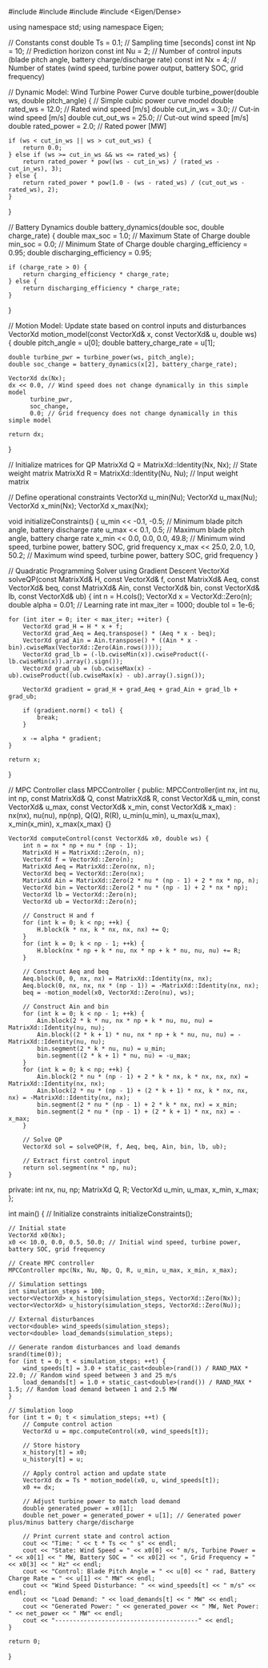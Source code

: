 #include <iostream>
#include <vector>
#include <cmath>
#include <Eigen/Dense>

using namespace std;
using namespace Eigen;

// Constants
const double Ts = 0.1; // Sampling time [seconds]
const int Np = 10;     // Prediction horizon
const int Nu = 2;      // Number of control inputs (blade pitch angle, battery charge/discharge rate)
const int Nx = 4;      // Number of states (wind speed, turbine power output, battery SOC, grid frequency)

// Dynamic Model: Wind Turbine Power Curve
double turbine_power(double ws, double pitch_angle) {
    // Simple cubic power curve model
    double rated_ws = 12.0; // Rated wind speed [m/s]
    double cut_in_ws = 3.0; // Cut-in wind speed [m/s]
    double cut_out_ws = 25.0; // Cut-out wind speed [m/s]
    double rated_power = 2.0; // Rated power [MW]

    if (ws < cut_in_ws || ws > cut_out_ws) {
        return 0.0;
    } else if (ws >= cut_in_ws && ws <= rated_ws) {
        return rated_power * pow((ws - cut_in_ws) / (rated_ws - cut_in_ws), 3);
    } else {
        return rated_power * pow(1.0 - (ws - rated_ws) / (cut_out_ws - rated_ws), 2);
    }
}

// Battery Dynamics
double battery_dynamics(double soc, double charge_rate) {
    double max_soc = 1.0; // Maximum State of Charge
    double min_soc = 0.0; // Minimum State of Charge
    double charging_efficiency = 0.95;
    double discharging_efficiency = 0.95;

    if (charge_rate > 0) {
        return charging_efficiency * charge_rate;
    } else {
        return discharging_efficiency * charge_rate;
    }
}

// Motion Model: Update state based on control inputs and disturbances
VectorXd motion_model(const VectorXd& x, const VectorXd& u, double ws) {
    double pitch_angle = u[0];
    double battery_charge_rate = u[1];

    double turbine_pwr = turbine_power(ws, pitch_angle);
    double soc_change = battery_dynamics(x[2], battery_charge_rate);

    VectorXd dx(Nx);
    dx << 0.0, // Wind speed does not change dynamically in this simple model
          turbine_pwr,
          soc_change,
          0.0; // Grid frequency does not change dynamically in this simple model

    return dx;
}

// Initialize matrices for QP
MatrixXd Q = MatrixXd::Identity(Nx, Nx); // State weight matrix
MatrixXd R = MatrixXd::Identity(Nu, Nu); // Input weight matrix

// Define operational constraints
VectorXd u_min(Nu);
VectorXd u_max(Nu);
VectorXd x_min(Nx);
VectorXd x_max(Nx);

void initializeConstraints() {
    u_min << -0.1, -0.5; // Minimum blade pitch angle, battery discharge rate
    u_max << 0.1, 0.5;   // Maximum blade pitch angle, battery charge rate
    x_min << 0.0, 0.0, 0.0, 49.8; // Minimum wind speed, turbine power, battery SOC, grid frequency
    x_max << 25.0, 2.0, 1.0, 50.2; // Maximum wind speed, turbine power, battery SOC, grid frequency
}

// Quadratic Programming Solver using Gradient Descent
VectorXd solveQP(const MatrixXd& H, const VectorXd& f, const MatrixXd& Aeq, const VectorXd& beq, 
                 const MatrixXd& Ain, const VectorXd& bin, const VectorXd& lb, const VectorXd& ub) {
    int n = H.cols();
    VectorXd x = VectorXd::Zero(n);
    double alpha = 0.01; // Learning rate
    int max_iter = 1000;
    double tol = 1e-6;

    for (int iter = 0; iter < max_iter; ++iter) {
        VectorXd grad_H = H * x + f;
        VectorXd grad_Aeq = Aeq.transpose() * (Aeq * x - beq);
        VectorXd grad_Ain = Ain.transpose() * ((Ain * x - bin).cwiseMax(VectorXd::Zero(Ain.rows())));
        VectorXd grad_lb = (-lb.cwiseMin(x)).cwiseProduct((-lb.cwiseMin(x)).array().sign());
        VectorXd grad_ub = (ub.cwiseMax(x) - ub).cwiseProduct((ub.cwiseMax(x) - ub).array().sign());

        VectorXd gradient = grad_H + grad_Aeq + grad_Ain + grad_lb + grad_ub;

        if (gradient.norm() < tol) {
            break;
        }

        x -= alpha * gradient;
    }

    return x;
}

// MPC Controller
class MPCController {
public:
    MPCController(int nx, int nu, int np, const MatrixXd& Q, const MatrixXd& R, const VectorXd& u_min, const VectorXd& u_max, const VectorXd& x_min, const VectorXd& x_max)
        : nx(nx), nu(nu), np(np), Q(Q), R(R), u_min(u_min), u_max(u_max), x_min(x_min), x_max(x_max) {}

    VectorXd computeControl(const VectorXd& x0, double ws) {
        int n = nx * np + nu * (np - 1);
        MatrixXd H = MatrixXd::Zero(n, n);
        VectorXd f = VectorXd::Zero(n);
        MatrixXd Aeq = MatrixXd::Zero(nx, n);
        VectorXd beq = VectorXd::Zero(nx);
        MatrixXd Ain = MatrixXd::Zero(2 * nu * (np - 1) + 2 * nx * np, n);
        VectorXd bin = VectorXd::Zero(2 * nu * (np - 1) + 2 * nx * np);
        VectorXd lb = VectorXd::Zero(n);
        VectorXd ub = VectorXd::Zero(n);

        // Construct H and f
        for (int k = 0; k < np; ++k) {
            H.block(k * nx, k * nx, nx, nx) += Q;
        }
        for (int k = 0; k < np - 1; ++k) {
            H.block(nx * np + k * nu, nx * np + k * nu, nu, nu) += R;
        }

        // Construct Aeq and beq
        Aeq.block(0, 0, nx, nx) = MatrixXd::Identity(nx, nx);
        Aeq.block(0, nx, nx, nx * (np - 1)) = -MatrixXd::Identity(nx, nx);
        beq = -motion_model(x0, VectorXd::Zero(nu), ws);

        // Construct Ain and bin
        for (int k = 0; k < np - 1; ++k) {
            Ain.block(2 * k * nu, nx * np + k * nu, nu, nu) = MatrixXd::Identity(nu, nu);
            Ain.block((2 * k + 1) * nu, nx * np + k * nu, nu, nu) = -MatrixXd::Identity(nu, nu);
            bin.segment(2 * k * nu, nu) = u_min;
            bin.segment((2 * k + 1) * nu, nu) = -u_max;
        }
        for (int k = 0; k < np; ++k) {
            Ain.block(2 * nu * (np - 1) + 2 * k * nx, k * nx, nx, nx) = MatrixXd::Identity(nx, nx);
            Ain.block(2 * nu * (np - 1) + (2 * k + 1) * nx, k * nx, nx, nx) = -MatrixXd::Identity(nx, nx);
            bin.segment(2 * nu * (np - 1) + 2 * k * nx, nx) = x_min;
            bin.segment(2 * nu * (np - 1) + (2 * k + 1) * nx, nx) = -x_max;
        }

        // Solve QP
        VectorXd sol = solveQP(H, f, Aeq, beq, Ain, bin, lb, ub);

        // Extract first control input
        return sol.segment(nx * np, nu);
    }

private:
    int nx, nu, np;
    MatrixXd Q, R;
    VectorXd u_min, u_max, x_min, x_max;
};

int main() {
    // Initialize constraints
    initializeConstraints();

    // Initial state
    VectorXd x0(Nx);
    x0 << 10.0, 0.0, 0.5, 50.0; // Initial wind speed, turbine power, battery SOC, grid frequency

    // Create MPC controller
    MPCController mpc(Nx, Nu, Np, Q, R, u_min, u_max, x_min, x_max);

    // Simulation settings
    int simulation_steps = 100;
    vector<VectorXd> x_history(simulation_steps, VectorXd::Zero(Nx));
    vector<VectorXd> u_history(simulation_steps, VectorXd::Zero(Nu));

    // External disturbances
    vector<double> wind_speeds(simulation_steps);
    vector<double> load_demands(simulation_steps);

    // Generate random disturbances and load demands
    srand(time(0));
    for (int t = 0; t < simulation_steps; ++t) {
        wind_speeds[t] = 3.0 + static_cast<double>(rand()) / RAND_MAX * 22.0; // Random wind speed between 3 and 25 m/s
        load_demands[t] = 1.0 + static_cast<double>(rand()) / RAND_MAX * 1.5; // Random load demand between 1 and 2.5 MW
    }

    // Simulation loop
    for (int t = 0; t < simulation_steps; ++t) {
        // Compute control action
        VectorXd u = mpc.computeControl(x0, wind_speeds[t]);
        
        // Store history
        x_history[t] = x0;
        u_history[t] = u;

        // Apply control action and update state
        VectorXd dx = Ts * motion_model(x0, u, wind_speeds[t]);
        x0 += dx;

        // Adjust turbine power to match load demand
        double generated_power = x0[1];
        double net_power = generated_power + u[1]; // Generated power plus/minus battery charge/discharge

        // Print current state and control action
        cout << "Time: " << t * Ts << " s" << endl;
        cout << "State: Wind Speed = " << x0[0] << " m/s, Turbine Power = " << x0[1] << " MW, Battery SOC = " << x0[2] << ", Grid Frequency = " << x0[3] << " Hz" << endl;
        cout << "Control: Blade Pitch Angle = " << u[0] << " rad, Battery Charge Rate = " << u[1] << " MW" << endl;
        cout << "Wind Speed Disturbance: " << wind_speeds[t] << " m/s" << endl;
        cout << "Load Demand: " << load_demands[t] << " MW" << endl;
        cout << "Generated Power: " << generated_power << " MW, Net Power: " << net_power << " MW" << endl;
        cout << "----------------------------------------" << endl;
    }

    return 0;
}
